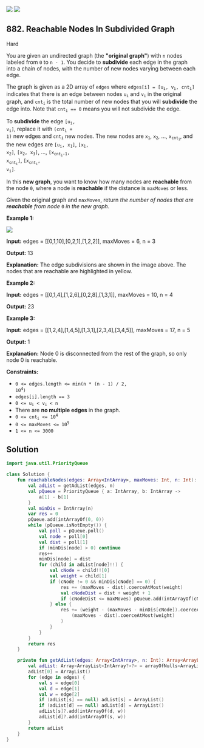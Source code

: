 [![](https://img.shields.io/github/stars/javadev/LeetCode-in-Kotlin?label=Stars&style=flat-square)](https://github.com/javadev/LeetCode-in-Kotlin)
[![](https://img.shields.io/github/forks/javadev/LeetCode-in-Kotlin?label=Fork%20me%20on%20GitHub%20&style=flat-square)](https://github.com/javadev/LeetCode-in-Kotlin/fork)

## 882\. Reachable Nodes In Subdivided Graph

Hard

You are given an undirected graph (the **"original graph"**) with `n` nodes labeled from `0` to `n - 1`. You decide to **subdivide** each edge in the graph into a chain of nodes, with the number of new nodes varying between each edge.

The graph is given as a 2D array of `edges` where <code>edges[i] = [u<sub>i</sub>, v<sub>i</sub>, cnt<sub>i</sub>]</code> indicates that there is an edge between nodes <code>u<sub>i</sub></code> and <code>v<sub>i</sub></code> in the original graph, and <code>cnt<sub>i</sub></code> is the total number of new nodes that you will **subdivide** the edge into. Note that <code>cnt<sub>i</sub> == 0</code> means you will not subdivide the edge.

To **subdivide** the edge <code>[u<sub>i</sub>, v<sub>i</sub>]</code>, replace it with <code>(cnt<sub>i</sub> + 1)</code> new edges and <code>cnt<sub>i</sub></code> new nodes. The new nodes are <code>x<sub>1</sub></code>, <code>x<sub>2</sub></code>, ..., <code>x<sub>cnt<sub>i</sub></sub></code>, and the new edges are <code>[u<sub>i</sub>, x<sub>1</sub>]</code>, <code>[x<sub>1</sub>, x<sub>2</sub>]</code>, <code>[x<sub>2</sub>, x<sub>3</sub>]</code>, ..., <code>[x<sub>cnt<sub>i</sub>-1</sub>, x<sub>cnt<sub>i</sub></sub>]</code>, <code>[x<sub>cnt<sub>i</sub></sub>, v<sub>i</sub>]</code>.

In this **new graph**, you want to know how many nodes are **reachable** from the node `0`, where a node is **reachable** if the distance is `maxMoves` or less.

Given the original graph and `maxMoves`, return _the number of nodes that are **reachable** from node_ `0` _in the new graph_.

**Example 1:**

![](https://s3-lc-upload.s3.amazonaws.com/uploads/2018/08/01/origfinal.png)

**Input:** edges = \[\[0,1,10],[0,2,1],[1,2,2]], maxMoves = 6, n = 3

**Output:** 13

**Explanation:** The edge subdivisions are shown in the image above. The nodes that are reachable are highlighted in yellow.

**Example 2:**

**Input:** edges = \[\[0,1,4],[1,2,6],[0,2,8],[1,3,1]], maxMoves = 10, n = 4

**Output:** 23

**Example 3:**

**Input:** edges = \[\[1,2,4],[1,4,5],[1,3,1],[2,3,4],[3,4,5]], maxMoves = 17, n = 5

**Output:** 1

**Explanation:** Node 0 is disconnected from the rest of the graph, so only node 0 is reachable.

**Constraints:**

*   <code>0 <= edges.length <= min(n * (n - 1) / 2, 10<sup>4</sup>)</code>
*   `edges[i].length == 3`
*   <code>0 <= u<sub>i</sub> < v<sub>i</sub> < n</code>
*   There are **no multiple edges** in the graph.
*   <code>0 <= cnt<sub>i</sub> <= 10<sup>4</sup></code>
*   <code>0 <= maxMoves <= 10<sup>9</sup></code>
*   `1 <= n <= 3000`

## Solution

```kotlin
import java.util.PriorityQueue

class Solution {
    fun reachableNodes(edges: Array<IntArray>, maxMoves: Int, n: Int): Int {
        val adList = getAdList(edges, n)
        val pQueue = PriorityQueue { a: IntArray, b: IntArray ->
            a[1] - b[1]
        }
        val minDis = IntArray(n)
        var res = 0
        pQueue.add(intArrayOf(0, 0))
        while (pQueue.isNotEmpty()) {
            val poll = pQueue.poll()
            val node = poll[0]
            val dist = poll[1]
            if (minDis[node] > 0) continue
            res++
            minDis[node] = dist
            for (child in adList[node]!!) {
                val cNode = child!![0]
                val weight = child[1]
                if (cNode != 0 && minDis[cNode] == 0) {
                    res += (maxMoves - dist).coerceAtMost(weight)
                    val cNodeDist = dist + weight + 1
                    if (cNodeDist <= maxMoves) pQueue.add(intArrayOf(cNode, cNodeDist))
                } else {
                    res += (weight - (maxMoves - minDis[cNode]).coerceAtMost(weight)).coerceAtMost(
                        (maxMoves - dist).coerceAtMost(weight)
                    )
                }
            }
        }
        return res
    }

    private fun getAdList(edges: Array<IntArray>, n: Int): Array<ArrayList<IntArray?>?> {
        val adList: Array<ArrayList<IntArray?>?> = arrayOfNulls<ArrayList<IntArray?>?>(n)
        adList[0] = ArrayList()
        for (edge in edges) {
            val s = edge[0]
            val d = edge[1]
            val w = edge[2]
            if (adList[s] == null) adList[s] = ArrayList()
            if (adList[d] == null) adList[d] = ArrayList()
            adList[s]?.add(intArrayOf(d, w))
            adList[d]?.add(intArrayOf(s, w))
        }
        return adList
    }
}
```